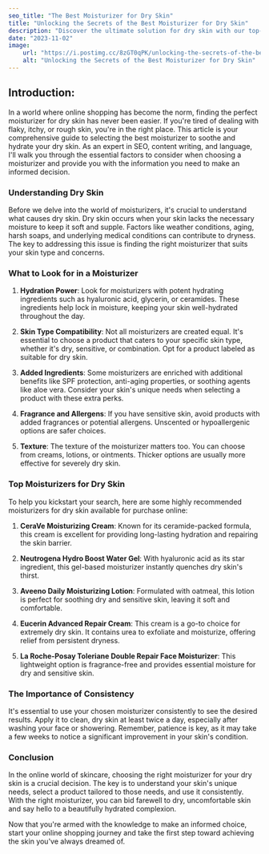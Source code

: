 ```yaml
---
seo_title: "The Best Moisturizer for Dry Skin"
title: "Unlocking the Secrets of the Best Moisturizer for Dry Skin"
description: "Discover the ultimate solution for dry skin with our top-rated moisturizer. Say goodbye to dryness and hello to supple, hydrated skin!"
date: "2023-11-02"
image:
    url: "https://i.postimg.cc/8zGT0qPK/unlocking-the-secrets-of-the-best-moisturizer-for-dry-skin-your-ultimate-online-guide.webp"
    alt: "Unlocking the Secrets of the Best Moisturizer for Dry Skin"
---
```


## Introduction:

In a world where online shopping has become the norm, finding the perfect moisturizer for dry skin has never been easier. If you're tired of dealing with flaky, itchy, or rough skin, you're in the right place. This article is your comprehensive guide to selecting the best moisturizer to soothe and hydrate your dry skin. As an expert in SEO, content writing, and language, I'll walk you through the essential factors to consider when choosing a moisturizer and provide you with the information you need to make an informed decision.

### Understanding Dry Skin

Before we delve into the world of moisturizers, it's crucial to understand what causes dry skin. Dry skin occurs when your skin lacks the necessary moisture to keep it soft and supple. Factors like weather conditions, aging, harsh soaps, and underlying medical conditions can contribute to dryness. The key to addressing this issue is finding the right moisturizer that suits your skin type and concerns.

### What to Look for in a Moisturizer

1. **Hydration Power**: Look for moisturizers with potent hydrating ingredients such as hyaluronic acid, glycerin, or ceramides. These ingredients help lock in moisture, keeping your skin well-hydrated throughout the day.

2. **Skin Type Compatibility**: Not all moisturizers are created equal. It's essential to choose a product that caters to your specific skin type, whether it's dry, sensitive, or combination. Opt for a product labeled as suitable for dry skin.

3. **Added Ingredients**: Some moisturizers are enriched with additional benefits like SPF protection, anti-aging properties, or soothing agents like aloe vera. Consider your skin's unique needs when selecting a product with these extra perks.

4. **Fragrance and Allergens**: If you have sensitive skin, avoid products with added fragrances or potential allergens. Unscented or hypoallergenic options are safer choices.

5. **Texture**: The texture of the moisturizer matters too. You can choose from creams, lotions, or ointments. Thicker options are usually more effective for severely dry skin.

### Top Moisturizers for Dry Skin

To help you kickstart your search, here are some highly recommended moisturizers for dry skin available for purchase online:

1. **CeraVe Moisturizing Cream**: Known for its ceramide-packed formula, this cream is excellent for providing long-lasting hydration and repairing the skin barrier.

2. **Neutrogena Hydro Boost Water Gel**: With hyaluronic acid as its star ingredient, this gel-based moisturizer instantly quenches dry skin's thirst.

3. **Aveeno Daily Moisturizing Lotion**: Formulated with oatmeal, this lotion is perfect for soothing dry and sensitive skin, leaving it soft and comfortable.

4. **Eucerin Advanced Repair Cream**: This cream is a go-to choice for extremely dry skin. It contains urea to exfoliate and moisturize, offering relief from persistent dryness.

5. **La Roche-Posay Toleriane Double Repair Face Moisturizer**: This lightweight option is fragrance-free and provides essential moisture for dry and sensitive skin.

### The Importance of Consistency

It's essential to use your chosen moisturizer consistently to see the desired results. Apply it to clean, dry skin at least twice a day, especially after washing your face or showering. Remember, patience is key, as it may take a few weeks to notice a significant improvement in your skin's condition.

### Conclusion

In the online world of skincare, choosing the right moisturizer for your dry skin is a crucial decision. The key is to understand your skin's unique needs, select a product tailored to those needs, and use it consistently. With the right moisturizer, you can bid farewell to dry, uncomfortable skin and say hello to a beautifully hydrated complexion.

Now that you're armed with the knowledge to make an informed choice, start your online shopping journey and take the first step toward achieving the skin you've always dreamed of.